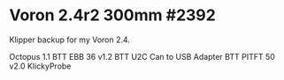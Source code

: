 # Voron 2.4r2 300mm #2392
Klipper backup for my Voron 2.4.

Octopus 1.1
BTT EBB 36 v1.2
BTT U2C Can to USB Adapter
BTT PITFT 50 v2.0
KlickyProbe